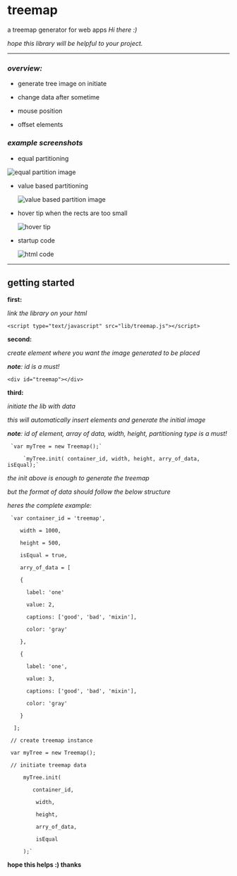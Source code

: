 # treemap
a treemap generator for web apps
_Hi there :)_

_hope this library will be helpful to your project._

***

### _overview:_

  * generate tree image on initiate

  * change data after sometime
    
  * mouse position

  * offset elements

### _example screenshots_

  * equal partitioning

   ![equal partition image](http://lakambo.netne.net/files/treemap/treemap_1.png)

  * value based partitioning

    ![value based partition image](http://lakambo.netne.net/files/treemap/treemap_3.png)

  * hover tip when the rects are too small

    ![hover tip](http://lakambo.netne.net/files/treemap/treemap_2.png)

  * startup code

    ![html code](http://lakambo.netne.net/files/treemap/treemap_code_1.png)


***


## getting started

**first:**

   _link the library on your html_

   `<script type="text/javascript" src="lib/treemap.js"></script>`

**second:**

   _create element where you want the image generated to be placed_

   _**note**: id is a must!_
  
   `<div id="treemap"></div>`

**third:**

  _initiate the lib with data_

  _this will automatically insert elements and generate the initial image_

  _**note**: id of element, array of data, width, height, partitioning type is a must!_

     `var myTree = new Treemap();`

         `myTree.init( container_id, width, height, arry_of_data, isEqual);`


  _the init above is enough to generate the treemap_

  _but the format of data should follow the below structure_

  _heres the complete example:_


     `var container_id = 'treemap',

        width = 1000,

        height = 500,

        isEqual = true,

        arry_of_data = [

        {

          label: 'one'

          value: 2,

          captions: ['good', 'bad', 'mixin'],

          color: 'gray'

        },

        {

          label: 'one',

          value: 3,

          captions: ['good', 'bad', 'mixin'],

          color: 'gray'

        }

      ];

     // create treemap instance

     var myTree = new Treemap();
     
     // initiate treemap data

         myTree.init(

            container_id,

             width,

             height,

             arry_of_data,

             isEqual

         );`
   
 **hope this helps :) thanks**
